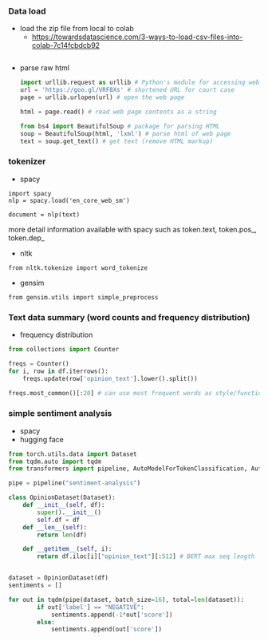 ### Data load 
* load the zip file from local to colab
  *  https://towardsdatascience.com/3-ways-to-load-csv-files-into-colab-7c14fcbdcb92
  ```
  
  ```
* parse raw html 
  ```python
  import urllib.request as urllib # Python's module for accessing web pages
  url = 'https://goo.gl/VRF8Xs' # shortened URL for court case
  page = urllib.urlopen(url) # open the web page

  html = page.read() # read web page contents as a string
  
  from bs4 import BeautifulSoup # package for parsing HTML
  soup = BeautifulSoup(html, 'lxml') # parse html of web page
  text = soup.get_text() # get text (remove HTML markup)
  ```


### tokenizer 
* spacy 
```
import spacy
nlp = spacy.load('en_core_web_sm')

document = nlp(text)
```
more detail information available with spacy such as token.text, token.pos_, token.dep_

* nltk
```
from nltk.tokenize import word_tokenize
```

* gensim
```
from gensim.utils import simple_preprocess
```


### Text data summary (word counts and frequency distribution)
* frequency distribution
```python
from collections import Counter

freqs = Counter()
for i, row in df.iterrows():
    freqs.update(row['opinion_text'].lower().split())

freqs.most_common()[:20] # can use most frequent words as style/function words
```

### simple sentiment analysis 
* spacy
* hugging face
```python
from torch.utils.data import Dataset
from tqdm.auto import tqdm
from transformers import pipeline, AutoModelForTokenClassification, AutoTokenizer

pipe = pipeline("sentiment-analysis")

class OpinionDataset(Dataset):
    def __init__(self, df):
        super().__init__()
        self.df = df
    def __len__(self):
        return len(df)

    def __getitem__(self, i):
        return df.iloc[i]["opinion_text"][:512] # BERT max seq length


dataset = OpinionDataset(df)
sentiments = []

for out in tqdm(pipe(dataset, batch_size=16), total=len(dataset)):
        if out['label'] == "NEGATIVE":
            sentiments.append(-1*out['score'])
        else:
            sentiments.append(out['score'])

```
